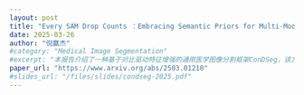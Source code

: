 ```yaml
---
layout: post
title: "Every SAM Drop Counts ：Embracing Semantic Priors for Multi-Modality Image Fusion and Beyond"
date: 2025-03-26
author: "倪赢杰"
#category: "Medical Image Segmentation"
#excerpt: "本报告介绍了一种基于对比驱动特征增强的通用医学图像分割框架ConDSeg，该方法在多种医学影像模态和分割任务上取得了显著效果。"
paper_url: "https://www.arxiv.org/abs/2503.01210"
#slides_url: "/files/slides/condseg-2025.pdf"
---
```

